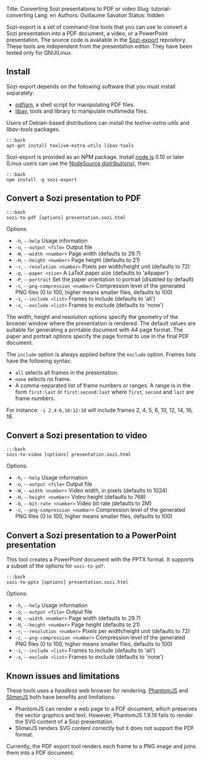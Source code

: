 Title: Converting Sozi presentations to PDF or video
Slug: tutorial-converting
Lang: en
Authors: Guillaume Savaton
Status: hidden

Sozi-export is a set of command-line tools that you can use to convert a Sozi presentation
into a PDF document, a video, or a PowerPoint presentation.
The source code is available in the [Sozi-export](https://github.com/sozi-projects/Sozi-export)
repository.
These tools are independent from the presentation editor.
They have been tested only for GNU/Linux.


Install
-------

Sozi-export depends on the following software that you must install separately:

* [pdfjam](http://www2.warwick.ac.uk/fac/sci/statistics/staff/academic-research/firth/software/pdfjam), a shell script for manipulating PDF files.
* [libav](https://libav.org), tools and library to manipulate multimedia files.

Users of Debian-based distributions can install the *texlive-extra-utils* and *libav-tools* packages.

    :::bash
    apt-get install texlive-extra-utils libav-tools

Sozi-export is provided as an NPM package.
Install [node.js](https://nodejs.org/) 0.10 or later
(Linux users can use the [NodeSource distributions](https://github.com/nodesource/distributions)),
then:

    :::bash
    npm install -g sozi-export


Convert a Sozi presentation to PDF
----------------------------------

    :::bash
    sozi-to-pdf [options] presentation.sozi.html

Options:

* `-h`, `--help` Usage information
* `-o`, `--output <file>` Output file
* `-W`, `--width <number>` Page width (defaults to 29.7)
* `-H`, `--height <number>` Page height (defaults to 21)
* `-r`, `--resolution <number>` Pixels per width/height unit (defaults to 72)
* `-p`, `--paper <size>` A LaTeX paper size (defaults to 'a4paper')
* `-P`, `--portrait` Set the paper orientation to portrait (disabled by default)
* `-c`, `--png-compression <number>` Compression level of the generated PNG files (0 to 100, higher means smaller files, defaults to 100)
* `-i`, `--include <list>` Frames to include (defaults to 'all')
* `-x`, `--exclude <list>` Frames to exclude (defaults to 'none')

The width, height and resolution options specify the geometry of the browser window
where the presentation is rendered.
The default values are suitable for generating a printable document with A4 page format.
The paper and portrait options specify the page format to use in the final PDF document.

The `include` option is always applied before the `exclude` option.
Frames lists have the following syntax:

* `all` selects all frames in the presentation.
* `none` selects no frame.
* A comma-separated list of frame numbers or ranges.
  A range is in the form `first:last` or `first:second:last` where `first`, `second` and `last` are frame numbers.

For instance: `-i 2,4:6,10:12:18` will include frames 2, 4, 5, 6, 10, 12, 14, 16, 18.

Convert a Sozi presentation to video
------------------------------------

    :::bash
    sozi-to-video [options] presentation.sozi.html

Options:

* `-h`, `--help` Usage information
* `-o`, `--output <file>` Output file
* `-W`, `--width <number>` Video width, in pixels (defaults to 1024)
* `-H`, `--height <number>` Video height (defaults to 768)
* `-b`, `--bit-rate <number>` Video bit rate (defaults to 2M)
* `-c`, `--png-compression <number>` Compression level of the generated PNG files (0 to 100, higher means smaller files, defaults to 100)

Convert a Sozi presentation to a PowerPoint presentation
--------------------------------------------------------

This tool creates a PowerPoint document with the PPTX format.
It supports a subset of the options for `sozi-to-pdf`.

    :::bash
    sozi-to-pptx [options] presentation.sozi.html

Options:

* `-h`, `--help` Usage information
* `-o`, `--output <file>` Output file
* `-W`, `--width <number>` Page width (defaults to 29.7)
* `-H`, `--height <number>` Page height (defaults to 21)
* `-r`, `--resolution <number>` Pixels per width/height unit (defaults to 72)
* `-c`, `--png-compression <number>` Compression level of the generated PNG files (0 to 100, higher means smaller files, defaults to 100)
* `-i`, `--include <list>` Frames to include (defaults to 'all')
* `-x`, `--exclude <list>` Frames to exclude (defaults to 'none')

Known issues and limitations
----------------------------

These tools uses a *headless* web browser for rendering.
[PhantomJS](http://phantomjs.org) and [SlimerJS](https://slimerjs.org/) both have benefits and limitations:

* PhantomJS can render a web page to a PDF document, which preserves the vector graphics and text.
  However, PhantomJS 1.9.19 fails to render the SVG content of a Sozi presentation.
* SlimerJS renders SVG content correctly but it does not support the PDF format.

Currently, the PDF export tool renders each frame to a PNG image and joins them into a PDF document.
